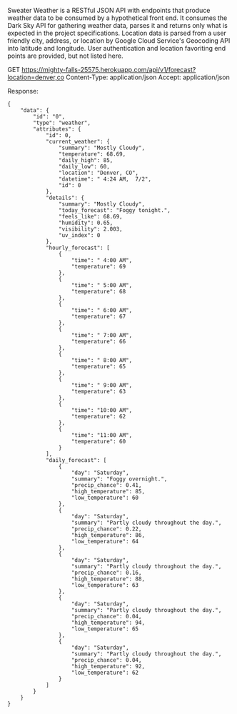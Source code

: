 Sweater Weather is a RESTful JSON API with endpoints that produce weather data to be consumed by a hypothetical front end. It consumes the Dark Sky API for gathering weather data, parses it and returns only what is expected in the project specifications. Location data is parsed from a user friendly city, address, or location by Google Cloud Service's Geocoding API into latitude and longitude. User authentication and location favoriting end points are provided, but not listed here.


GET https://mighty-falls-25575.herokuapp.com/api/v1/forecast?location=denver,co
Content-Type: application/json
Accept: application/json

Response:
```
{
    "data": {
        "id": "0",
        "type": "weather",
        "attributes": {
            "id": 0,
            "current_weather": {
                "summary": "Mostly Cloudy",
                "temperature": 68.69,
                "daily_high": 85,
                "daily_low": 60,
                "location": "Denver, CO",
                "datetime": " 4:24 AM,  7/2",
                "id": 0
            },
            "details": {
                "summary": "Mostly Cloudy",
                "today_forecast": "Foggy tonight.",
                "feels_like": 68.69,
                "humidity": 0.65,
                "visibility": 2.003,
                "uv_index": 0
            },
            "hourly_forecast": [
                {
                    "time": " 4:00 AM",
                    "temperature": 69
                },
                {
                    "time": " 5:00 AM",
                    "temperature": 68
                },
                {
                    "time": " 6:00 AM",
                    "temperature": 67
                },
                {
                    "time": " 7:00 AM",
                    "temperature": 66
                },
                {
                    "time": " 8:00 AM",
                    "temperature": 65
                },
                {
                    "time": " 9:00 AM",
                    "temperature": 63
                },
                {
                    "time": "10:00 AM",
                    "temperature": 62
                },
                {
                    "time": "11:00 AM",
                    "temperature": 60
                }
            ],
            "daily_forecast": [
                {
                    "day": "Saturday",
                    "summary": "Foggy overnight.",
                    "precip_chance": 0.41,
                    "high_temperature": 85,
                    "low_temperature": 60
                },
                {
                    "day": "Saturday",
                    "summary": "Partly cloudy throughout the day.",
                    "precip_chance": 0.22,
                    "high_temperature": 86,
                    "low_temperature": 64
                },
                {
                    "day": "Saturday",
                    "summary": "Partly cloudy throughout the day.",
                    "precip_chance": 0.16,
                    "high_temperature": 88,
                    "low_temperature": 63
                },
                {
                    "day": "Saturday",
                    "summary": "Partly cloudy throughout the day.",
                    "precip_chance": 0.04,
                    "high_temperature": 94,
                    "low_temperature": 65
                },
                {
                    "day": "Saturday",
                    "summary": "Partly cloudy throughout the day.",
                    "precip_chance": 0.04,
                    "high_temperature": 92,
                    "low_temperature": 62
                }
            ]
        }
    }
}
```
